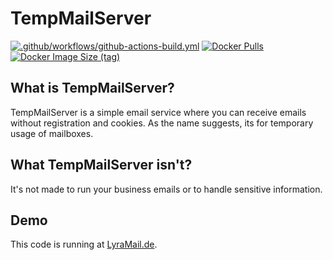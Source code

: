 # TempMailServer

[![.github/workflows/github-actions-build.yml](https://github.com/Lyra1337/LyraMail/actions/workflows/build.yml/badge.svg)](https://github.com/Lyra1337/LyraMail/actions/workflows/build.yml)
[![Docker Pulls](https://img.shields.io/docker/pulls/lyra1337/lyramail)](https://hub.docker.com/r/lyra1337/lyramail)
[![Docker Image Size (tag)](https://img.shields.io/docker/image-size/lyra1337/lyramail/latest)](https://hub.docker.com/r/lyra1337/lyramail)

## What is TempMailServer?
TempMailServer is a simple email service where you can receive emails without registration and cookies. As the name suggests, its for temporary usage of mailboxes.

## What TempMailServer **isn't**?
It's not made to run your business emails or to handle sensitive information.

## Demo
This code is running at [LyraMail.de](https://lyramail.de).
